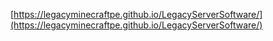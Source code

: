 [https://legacyminecraftpe.github.io/LegacyServerSoftware/](https://legacyminecraftpe.github.io/LegacyServerSoftware/)
